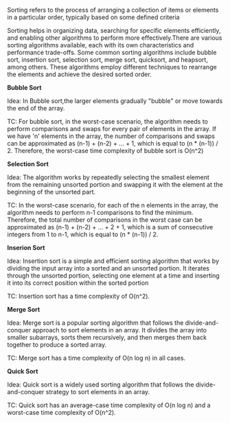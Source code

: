 Sorting refers to the process of arranging a collection of items or elements in a particular order, typically based on some defined criteria

Sorting helps in organizing data, searching for specific elements efficiently, and enabling other algorithms to perform more effectively.There are various sorting algorithms available, each with its own characteristics and performance trade-offs. Some common sorting algorithms include bubble sort, insertion sort, selection sort, merge sort, quicksort, and heapsort, among others. These algorithms employ different techniques to rearrange the elements and achieve the desired sorted order.

**Bubble Sort**

Idea: In Bubble sort,the larger elements gradually "bubble" or move towards the end of the array.

TC: For bubble sort, in the worst-case scenario, the algorithm needs to perform comparisons and swaps for every pair of elements in the array. If we have 'n' elements in the array, the number of comparisons and swaps can be approximated as (n-1) + (n-2) + ... + 1, which is equal to (n * (n-1)) / 2.
Therefore, the worst-case time complexity of bubble sort is O(n^2) 

**Selection Sort**

Idea: The algorithm works by repeatedly selecting the smallest element from the remaining unsorted portion and swapping it with the element at the beginning of the unsorted part.

TC: In the worst-case scenario, for each of the n elements in the array, the algorithm needs to perform n-1 comparisons to find the minimum. Therefore, the total number of comparisons in the worst case can be approximated as (n-1) + (n-2) + ... + 2 + 1, which is a sum of consecutive integers from 1 to n-1, which is equal to (n * (n-1)) / 2.

**Inserion Sort**

Idea: Insertion sort is a simple and efficient sorting algorithm that works by dividing the input array into a sorted and an unsorted portion. It iterates through the unsorted portion, selecting one element at a time and inserting it into its correct position within the sorted portion

TC: Insertion sort has a time complexity of O(n^2).

**Merge Sort**

Idea: Merge sort is a popular sorting algorithm that follows the divide-and-conquer approach to sort elements in an array. It divides the array into smaller subarrays, sorts them recursively, and then merges them back together to produce a sorted array.

TC: Merge sort has a time complexity of O(n log n) in all cases.

**Quick Sort**

Idea: Quick sort is a widely used sorting algorithm that follows the divide-and-conquer strategy to sort elements in an array.

TC: Quick sort has an average-case time complexity of O(n log n) and a worst-case time complexity of O(n^2).